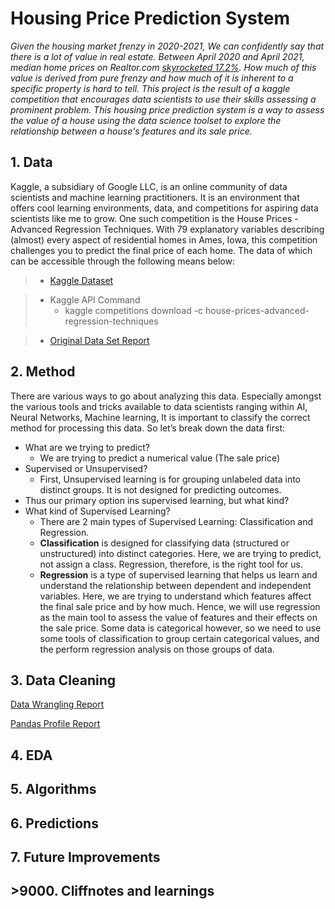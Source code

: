 # Housing Price Prediction System
*Given the housing market frenzy in 2020-2021, We can confidently say that there is a lot of value in real estate.  Between April 2020 and April 2021, median home prices on Realtor.com [skyrocketed 17.2%](https://fortune.com/2021/09/21/home-prices-forecast-models-2022-predictions/). How much of this value is derived from pure frenzy and how much of it is inherent to a specific property is hard to tell. This project is the result of a kaggle competition that encourages data scientists to use their skills assessing a prominent problem. This housing price prediction system is a way to assess the value of a house using the data science toolset to explore the relationship between a house's features and its sale price.*

## 1. Data

Kaggle, a subsidiary of Google LLC, is an online community of data scientists and machine learning practitioners. It is an environment that offers cool learning environments, data, and competitions for aspiring data scientists like me to grow. One such competition is the House Prices - Advanced Regression Techniques. With 79 explanatory variables describing (almost) every aspect of residential homes in Ames, Iowa, this competition challenges you to predict the final price of each home. The data of which can be accessible through the following means below:

> - [Kaggle Dataset](https://www.kaggle.com/c/house-prices-advanced-regression-techniques/data)

> - Kaggle API Command
 >   - kaggle competitions download -c house-prices-advanced-regression-techniques

> - [Original Data Set Report](http://jse.amstat.org/v19n3/decock.pdf)


## 2. Method

There are various ways to go about analyzing this data. Especially amongst the various tools and tricks available to data scientists ranging within AI, Neural Networks, Machine learning, It is important to classify the correct method for processing this data. So let’s break down the data first:

- What are we trying to predict?
  - We are trying to predict a numerical value (The sale price)
- Supervised or Unsupervised?
  - First, Unsupervised learning is for grouping unlabeled data into distinct groups. It is not designed for predicting outcomes. 
 - Thus our primary option ins supervised learning, but what kind?
- What kind of Supervised Learning?
  - There are 2 main types of Supervised Learning: Classification and Regression.
   - **Classification** is designed for classifying data (structured or unstructured) into distinct categories. Here, we are trying to predict, not assign a class. Regression, therefore, is the right tool for us.
   - **Regression** is a type of supervised learning that helps us learn and understand the relationship between dependent and independent variables. Here, we are trying to understand which features affect the final sale price and by how much. Hence, we will use regression as the main tool to assess the value of features and their effects on the sale price. Some data is categorical however, so we need to use some tools of classification to group certain categorical values, and the perform regression analysis on those groups of data. 

## 3. Data Cleaning 

[Data Wrangling Report](https://github.com/SwechaKranthi/DataScience-Capstone2-HousingPrices/blob/main/Notebooks/Housing_DataWrangling.ipynb)

[Pandas Profile Report](https://github.com/SwechaKranthi/DataScience-Capstone2-HousingPrices/blob/main/Reports/Housing_Data_Report.html)

## 4. EDA

## 5. Algorithms

## 6. Predictions

## 7. Future Improvements

## >9000. Cliffnotes and learnings
